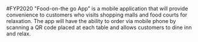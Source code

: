 #FYP2020
"Food-on-the go App” is a mobile application that will provide convenience to customers who visits shopping malls and food courts for relaxation. 
The app will have the ability to order via mobile phone by scanning a QR code placed at each table and allows customers to dine inn and relax.
